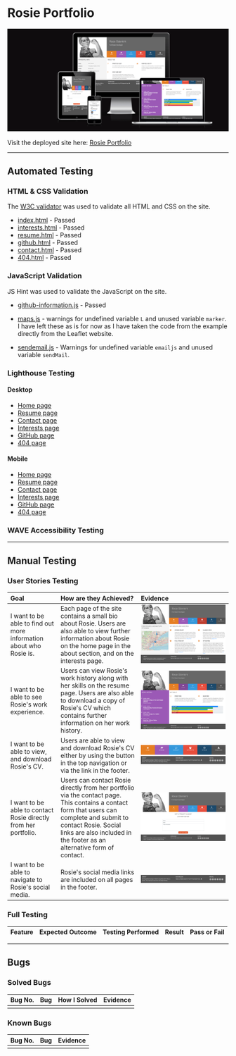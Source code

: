 # Rosie Portfolio

![Rosies Portfolio Responsive Image](documentation/responsive.png)

Visit the deployed site here: [Rosie Portfolio](https://kera-cudmore.github.io/rosie-portfolio/)

---

## Automated Testing

### HTML & CSS Validation

The [W3C validator](https://validator.w3.org/) was used to validate all HTML and CSS on the site.

* [index.html](https://validator.w3.org/nu/?doc=https%3A%2F%2Fkera-cudmore.github.io%2Frosie-portfolio%2F) - Passed
* [interests.html](https://validator.w3.org/nu/?showsource=yes&doc=https%3A%2F%2Fkera-cudmore.github.io%2Frosie-portfolio%2Finterests.html) - Passed
* [resume.html](https://validator.w3.org/nu/?showsource=yes&doc=https%3A%2F%2Fkera-cudmore.github.io%2Frosie-portfolio%2Fresume.html) - Passed
* [github.html](https://validator.w3.org/nu/?doc=https%3A%2F%2Fkera-cudmore.github.io%2Frosie-portfolio%2Fgithub.html) - Passed
* [contact.html](https://validator.w3.org/nu/?showsource=yes&doc=https%3A%2F%2Fkera-cudmore.github.io%2Frosie-portfolio%2Fcontact.html) - Passed
* [404.html](https://validator.w3.org/nu/?showsource=yes&doc=https%3A%2F%2Fkera-cudmore.github.io%2Frosie-portfolio%2F404.html) - Passed

### JavaScript Validation

JS Hint was used to validate the JavaScript on the site.

* [github-information.js](documentation/testing/js-github-info-validation.png) - Passed 
* [maps.js](documentation/testing/js-map-validation.png) - warnings for undefined variable `L` and unused variable `marker`. I have left these as is for now as I have taken the code from the example directly from the Leaflet website.

* [sendemail.js](documentation/testing/js-send-email-validation.png) - Warnings for undefined variable `emailjs` and unused variable `sendMail`.

### Lighthouse Testing

#### Desktop

* [Home page](documentation/testing/lighthouse/desk-index.png)
* [Resume page](documentation/testing/lighthouse/desk-resume.png)
* [Contact page](documentation/testing/lighthouse/desk-contact.png)
* [Interests page](documentation/testing/lighthouse/desk-interests.png)
* [GitHub page](documentation/testing/lighthouse/desk-github.png)
* [404 page](documentation/testing/lighthouse/desk-404.png)

#### Mobile

* [Home page](documentation/testing/lighthouse/mobile-index.html)
* [Resume page](documentation/testing/lighthouse/mobile-resume.png)
* [Contact page](documentation/testing/lighthouse/mobile-contact.png)
* [Interests page](documentation/testing/lighthouse/mobile-interests.png)
* [GitHub page](documentation/testing/lighthouse/mobile-github.png)
* [404 page](documentation/testing/lighthouse/mobile-404.png)

### WAVE Accessibility Testing

---

## Manual Testing

### User Stories Testing

| Goal |  How are they Achieved? | Evidence |
| :--- | :--- | :--- |
| I want to be able to find out more information about who Rosie is. | Each page of the site contains a small bio about Rosie. Users are also able to view further information about Rosie on the home page in the about section, and on the interests page. | ![US 1 evidence](documentation/testing/us-1.png) |
| I want to be able to see Rosie's work experience. | Users can view Rosie's work history along with her skills on the resume page. Users are also able to download a copy of Rosie's CV which contains further information on her work history. | ![US 2 evidence](documentation/testing/us-2.png) |
| I want to be able to view, and download Rosie's CV. | Users are able to view and download Rosie's CV either by using the button in the top navigation or via the link in the footer. | ![US 3a evidence](documentation/testing/us-3a.png) ![US 3b evidence](documentation/testing/us-3b.png) |
| I want to be able to contact Rosie directly from her portfolio. | Users can contact Rosie directly from her portfolio via the contact page. This contains a contact form that users can complete and submit to contact Rosie. Social links are also included in the footer as an alternative form of contact. | ![US 4 evidence](documentation/testing/us-4.png) |
| I want to be able to navigate to Rosie's social media. |Rosie's social media links are included on all pages in the footer. | ![US 5 evidence](documentation/testing/us-3b.png) |

### Full Testing

| Feature | Expected Outcome | Testing Performed | Result | Pass or Fail |
| :--- | :--- | :--- | :--- | :--- |

---

## Bugs

### Solved Bugs

| Bug No. | Bug | How I Solved | Evidence |
| :--- |:--- |:--- | :---: |
||||

### Known Bugs

| Bug No. | Bug | Evidence |
| :--- | :--- | :--- |
||||
